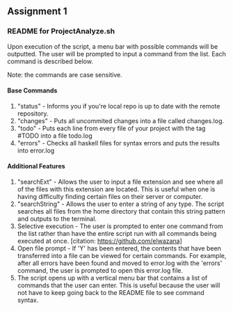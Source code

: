 ## Assignment 1
### README for ProjectAnalyze.sh
Upon execution of the script, a menu bar with possible commands will be outputted. The user will be prompted to input a command from the list. Each command is described below.

Note: the commands are case sensitive.

#### Base Commands
1. "status" - Informs you if you're local repo is up to date with the remote repository.
2. "changes" - Puts all uncommited changes into a file called changes.log.
3. "todo" - Puts each line from every file of your project with the tag #TODO into a file todo.log
4. "errors" - Checks all haskell files for syntax errors and puts the results into error.log

#### Additional Features
1. "searchExt" - Allows the user to input a file extension and see where all of the files with this extension are located. This is useful when one is having difficulty finding certain files on their server or computer.
2. "searchString" - Allows the user to enter a string of any type. The script searches all files from the home directory that contain this string pattern and outputs to the terminal.
3. Selective execution - The user is prompted to enter one command from the list rather than have the entire script run with all commands being executed at once. [citation: https://github.com/elwazana]
4. Open file prompt - If 'Y' has been entered, the contents that have been transferred into a file can be viewed for certain commands. For example, after all errors have been found and moved to error.log with the 'errors' command, the user is prompted to open this error.log file.
5. The script opens up with a vertical menu bar that contains a list of commands that the user can enter. This is useful because the user will not have to keep going back to the README file to see command syntax.
